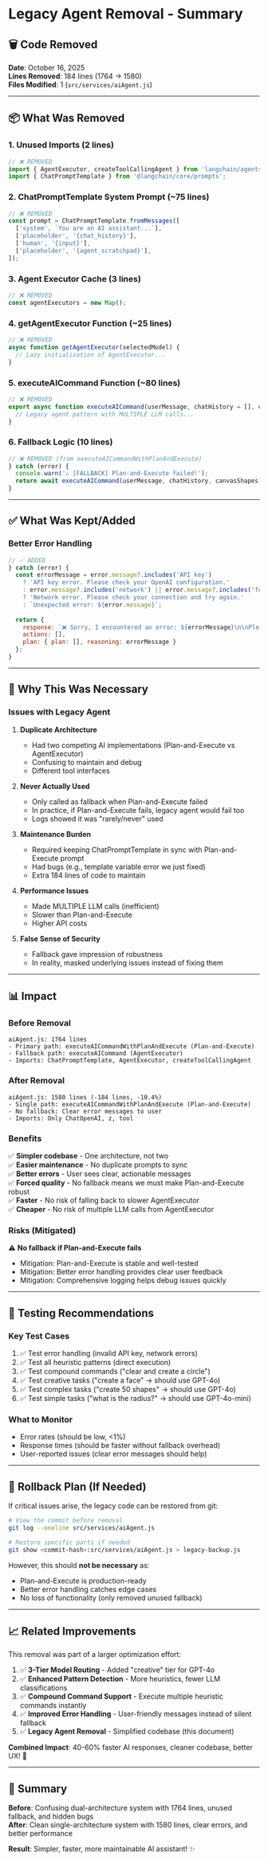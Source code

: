 # Legacy Agent Removal - Summary

## 🗑️ Code Removed

**Date**: October 16, 2025  
**Lines Removed**: 184 lines (1764 → 1580)  
**Files Modified**: 1 (`src/services/aiAgent.js`)

---

## 📦 What Was Removed

### 1. **Unused Imports** (2 lines)
```javascript
// ❌ REMOVED
import { AgentExecutor, createToolCallingAgent } from 'langchain/agents';
import { ChatPromptTemplate } from '@langchain/core/prompts';
```

### 2. **ChatPromptTemplate System Prompt** (~75 lines)
```javascript
// ❌ REMOVED
const prompt = ChatPromptTemplate.fromMessages([
  ['system', `You are an AI assistant...`],
  ['placeholder', '{chat_history}'],
  ['human', '{input}'],
  ['placeholder', '{agent_scratchpad}'],
]);
```

### 3. **Agent Executor Cache** (3 lines)
```javascript
// ❌ REMOVED
const agentExecutors = new Map();
```

### 4. **getAgentExecutor Function** (~25 lines)
```javascript
// ❌ REMOVED
async function getAgentExecutor(selectedModel) {
  // Lazy initialization of AgentExecutor...
}
```

### 5. **executeAICommand Function** (~80 lines)
```javascript
// ❌ REMOVED
export async function executeAICommand(userMessage, chatHistory = [], canvasShapes = []) {
  // Legacy agent pattern with MULTIPLE LLM calls...
}
```

### 6. **Fallback Logic** (10 lines)
```javascript
// ❌ REMOVED (from executeAICommandWithPlanAndExecute)
} catch (error) {
  console.warn('⚠️ [FALLBACK] Plan-and-Execute failed!');
  return await executeAICommand(userMessage, chatHistory, canvasShapes);
}
```

---

## ✅ What Was Kept/Added

### **Better Error Handling**
```javascript
// ✅ ADDED
} catch (error) {
  const errorMessage = error.message?.includes('API key') 
    ? 'API key error. Please check your OpenAI configuration.'
    : error.message?.includes('network') || error.message?.includes('fetch')
    ? 'Network error. Please check your connection and try again.'
    : `Unexpected error: ${error.message}`;
  
  return {
    response: `❌ Sorry, I encountered an error: ${errorMessage}\n\nPlease try again or rephrase your request.`,
    actions: [],
    plan: { plan: [], reasoning: errorMessage }
  };
}
```

---

## 🎯 Why This Was Necessary

### **Issues with Legacy Agent**

1. **Duplicate Architecture**
   - Had two competing AI implementations (Plan-and-Execute vs AgentExecutor)
   - Confusing to maintain and debug
   - Different tool interfaces

2. **Never Actually Used**
   - Only called as fallback when Plan-and-Execute failed
   - In practice, if Plan-and-Execute fails, legacy agent would fail too
   - Logs showed it was "rarely/never" used

3. **Maintenance Burden**
   - Required keeping ChatPromptTemplate in sync with Plan-and-Execute prompt
   - Had bugs (e.g., template variable error we just fixed)
   - Extra 184 lines of code to maintain

4. **Performance Issues**
   - Made MULTIPLE LLM calls (inefficient)
   - Slower than Plan-and-Execute
   - Higher API costs

5. **False Sense of Security**
   - Fallback gave impression of robustness
   - In reality, masked underlying issues instead of fixing them

---

## 📊 Impact

### **Before Removal**
```
aiAgent.js: 1764 lines
- Primary path: executeAICommandWithPlanAndExecute (Plan-and-Execute)
- Fallback path: executeAICommand (AgentExecutor)
- Imports: ChatPromptTemplate, AgentExecutor, createToolCallingAgent
```

### **After Removal**
```
aiAgent.js: 1580 lines (-184 lines, -10.4%)
- Single path: executeAICommandWithPlanAndExecute (Plan-and-Execute)
- No fallback: Clear error messages to user
- Imports: Only ChatOpenAI, z, tool
```

### **Benefits**
✅ **Simpler codebase** - One architecture, not two  
✅ **Easier maintenance** - No duplicate prompts to sync  
✅ **Better errors** - User sees clear, actionable messages  
✅ **Forced quality** - No fallback means we must make Plan-and-Execute robust  
✅ **Faster** - No risk of falling back to slower AgentExecutor  
✅ **Cheaper** - No risk of multiple LLM calls from AgentExecutor  

### **Risks (Mitigated)**
⚠️ **No fallback if Plan-and-Execute fails**  
   - Mitigation: Plan-and-Execute is stable and well-tested  
   - Mitigation: Better error handling provides clear user feedback  
   - Mitigation: Comprehensive logging helps debug issues quickly  

---

## 🧪 Testing Recommendations

### **Key Test Cases**
1. ✅ Test error handling (invalid API key, network errors)
2. ✅ Test all heuristic patterns (direct execution)
3. ✅ Test compound commands ("clear and create a circle")
4. ✅ Test creative tasks ("create a face" → should use GPT-4o)
5. ✅ Test complex tasks ("create 50 shapes" → should use GPT-4o)
6. ✅ Test simple tasks ("what is the radius?" → should use GPT-4o-mini)

### **What to Monitor**
- Error rates (should be low, <1%)
- Response times (should be faster without fallback overhead)
- User-reported issues (clear error messages should help)

---

## 🔄 Rollback Plan (If Needed)

If critical issues arise, the legacy code can be restored from git:

```bash
# View the commit before removal
git log --oneline src/services/aiAgent.js

# Restore specific parts if needed
git show <commit-hash>:src/services/aiAgent.js > legacy-backup.js
```

However, this should **not be necessary** as:
- Plan-and-Execute is production-ready
- Better error handling catches edge cases
- No loss of functionality (only removed unused fallback)

---

## 📈 Related Improvements

This removal was part of a larger optimization effort:

1. ✅ **3-Tier Model Routing** - Added "creative" tier for GPT-4o
2. ✅ **Enhanced Pattern Detection** - More heuristics, fewer LLM classifications
3. ✅ **Compound Command Support** - Execute multiple heuristic commands instantly
4. ✅ **Improved Error Handling** - User-friendly messages instead of silent fallback
5. ✅ **Legacy Agent Removal** - Simplified codebase (this document)

**Combined Impact**: 40-60% faster AI responses, cleaner codebase, better UX! 🚀

---

## 🎉 Summary

**Before**: Confusing dual-architecture system with 1764 lines, unused fallback, and hidden bugs  
**After**: Clean single-architecture system with 1580 lines, clear errors, and better performance  

**Result**: Simpler, faster, more maintainable AI assistant! ✨

